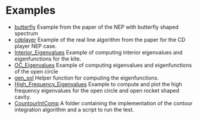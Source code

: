 # Examples
- [butterfly](butterfly.m) Example from the paper of the NEP with butterfly shaped spectrum
- [cdplayer](cdplayer.m)   Example of the real line algorithm from the paper for the CD player NEP case.
- [Interior_Eigenvalues](Interior_Eigenvalues.m) Example of computing interior eigenvalues and eigenfunctions for the kite.
- [OC_Eigenvalues](OC_Eigenvalues.m) Example of computing eigenvalues and eigenfunctions of the open circle
- [gen_sol](gen_sol.m) Helper function for computing the eigenfunctions.
- [High_Frequency_Eigenvalues](High_Frequency_Eigenvalues.m) Example to compute and plot the high frequency eigenvalues for the open circle and open rocket shaped cavity.
- [CountourIntComp](ContourIntComp) A folder containing the implementation of the contour integration algorithm and a script to run the test.